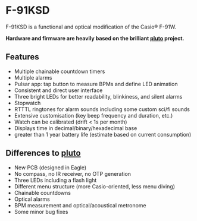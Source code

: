 # F-91KSD

F-91KSD is a functional and optical modification of the Casio® F-91W.

**Hardware and firmware are heavily based on the brilliant
[pluto](https://github.com/carrotIndustries/pluto) project.**


## Features
- Multiple chainable countdown timers
- Multiple alarms
- Pulsar app: tap button to measure BPMs and define LED animation
- Consistent and direct user interface
- Three bright LEDs for better readability, blinkiness, and silent alarms
- Stopwatch
- RTTTL ringtones for alarm sounds including some custom sci/fi sounds
- Extensive customisation (key beep frequency and duration, etc.)
- Watch can be calibrated (drift < 1s per month)
- Displays time in decimal/binary/hexadecimal base
- greater than 1 year battery life (estimate based on current consumption)

## Differences to [pluto](https://github.com/carrotIndustries/pluto)
- New PCB (designed in Eagle)
- No compass, no IR receiver, no OTP generation
- Three LEDs including a flash light
- Different menu structure (more Casio-oriented, less menu diving)
- Chainable countdowns
- Optical alarms
- BPM measurement and optical/acoustical metronome
- Some minor bug fixes
